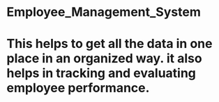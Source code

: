 # Employee_Management_System
# This helps to get all the data in one place in an organized way. it also helps in tracking and evaluating employee performance.
